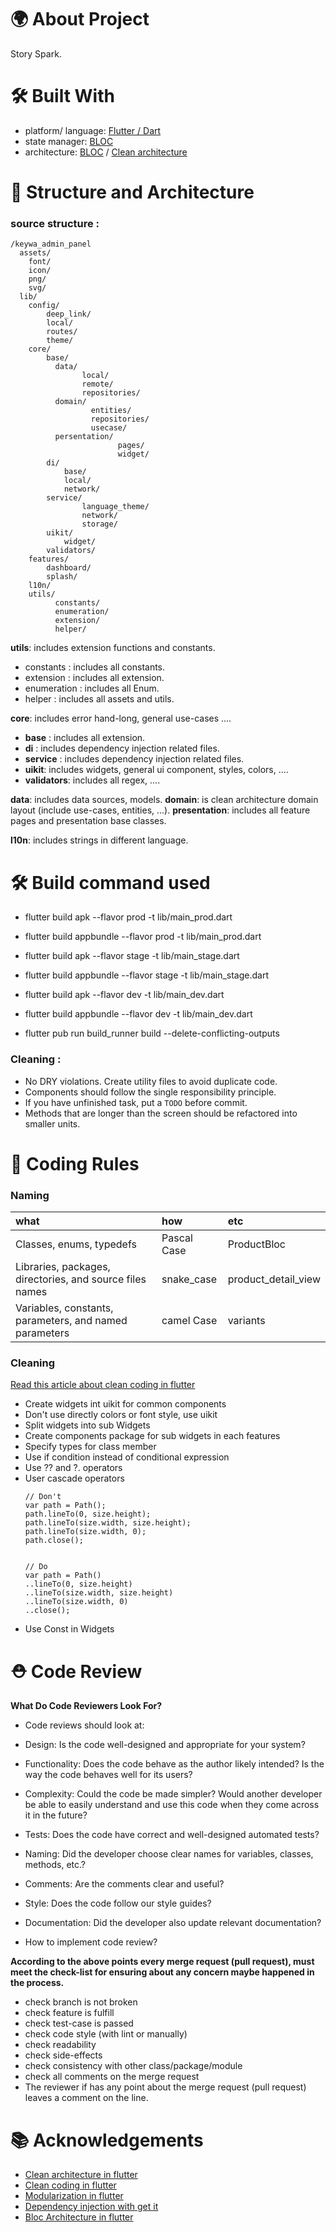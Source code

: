 
# 🌍 About Project
Story Spark.

# 🛠 Built With
- platform/ language: [Flutter / Dart](https://docs.flutter.dev/)
- state manager: [BLOC](https://bloclibrary.dev/#/)
- architecture: [BLOC](https://medium.com/codechai/architecting-your-flutter-project-bd04e144a8f1) / [Clean architecture](https://blog.cleancoder.com/uncle-bob/2012/08/13/the-clean-architecture.html)

# 📐 Structure and Architecture

### source structure :
```
/keywa_admin_panel
  assets/
    font/
    icon/
    png/
    svg/
  lib/
    config/
        deep_link/
        local/
        routes/
        theme/
    core/
        base/
          data/ 
                local/
                remote/
                repositories/
          domain/
                  entities/
                  repositories/
                  usecase/
          persentation/
                        pages/
                        widget/
        di/
            base/
            local/
            network/
        service/
                language_theme/
                network/
                storage/
        uikit/
            widget/
        validators/    
    features/
        dashboard/
        splash/
    l10n/
    utils/
          constants/
          enumeration/
          extension/
          helper/
```

**utils**: includes extension functions and constants.
* constants : includes all constants.
* extension : includes all extension.
* enumeration : includes all Enum.
* helper : includes all assets and utils.

**core**: includes error hand-long, general use-cases ....
* **base** : includes all extension.
* **di** : includes dependency injection related files.
* **service** : includes dependency injection related files.
* **uikit**: includes widgets, general ui component, styles, colors, ....
* **validators**: includes all regex, ....

**data**: includes data sources, models.
**domain**: is clean architecture domain layout (include use-cases, entities, ...).
**presentation**: includes all feature pages and presentation base classes.

**l10n**: includes strings in different language.

# 🛠 Build command used
- flutter build apk --flavor prod -t lib/main_prod.dart
- flutter build appbundle --flavor prod -t lib/main_prod.dart

- flutter build apk --flavor stage -t lib/main_stage.dart
- flutter build appbundle --flavor stage -t lib/main_stage.dart

- flutter build apk --flavor dev -t lib/main_dev.dart
- flutter build appbundle --flavor dev -t lib/main_dev.dart

- flutter pub run build_runner build --delete-conflicting-outputs

### Cleaning :

- No DRY violations. Create utility files to avoid duplicate code.
- Components should follow the single responsibility principle.
- If you have unfinished task, put a `TODO` before commit.
- Methods that are longer than the screen should be refactored into smaller units.


# 🧾 Coding Rules

### Naming

| what | how     | etc    |
| :-------- | :------- | :---------- |
| Classes, enums, typedefs | Pascal Case | ProductBloc  |
| Libraries, packages, directories, and source files names | snake_case | product_detail_view  |
| Variables, constants, parameters, and named parameters | camel Case | variants  |

### Cleaning
[Read this article about clean coding in flutter]("https://medium.com/flutter-community/flutter-best-practices-and-tips-7c2782c9ebb5")
- Create widgets int uikit for common components
- Don't use directly colors or font style, use uikit
- Split widgets into sub Widgets
- Create components package for sub widgets in each features
- Specify types for class member
- Use if condition instead of conditional expression
- Use ?? and ?. operators
- User cascade operators
    ```
    // Don't
    var path = Path();
    path.lineTo(0, size.height);
    path.lineTo(size.width, size.height);
    path.lineTo(size.width, 0);
    path.close();


    // Do
    var path = Path()
    ..lineTo(0, size.height)
    ..lineTo(size.width, size.height)
    ..lineTo(size.width, 0)
    ..close();

    ```
- Use Const in Widgets

# ⛑ Code Review

**What Do Code Reviewers Look For?**
- Code reviews should look at:

- Design: Is the code well-designed and appropriate for your system?
- Functionality: Does the code behave as the author likely intended? Is the way the code behaves well for its users?
- Complexity: Could the code be made simpler? Would another developer be able to easily understand and use this code when they come across it in the future?
- Tests: Does the code have correct and well-designed automated tests?
- Naming: Did the developer choose clear names for variables, classes, methods, etc.?
- Comments: Are the comments clear and useful?
- Style: Does the code follow our style guides?
- Documentation: Did the developer also update relevant documentation?
- How to implement code review?


**According to the above points every merge request (pull request), must meet the check-list for ensuring about any concern maybe happened in the process.**

- check branch is not broken
- check feature is fulfill
- check test-case is passed
- check code style (with lint or manually)
- check readability
- check side-effects
- check consistency with other class/package/module
- check all comments on the merge request
- The reviewer if has any point about the merge request (pull request) leaves a comment on the line.

# 📚 Acknowledgements

- [Clean architecture in flutter](https://devmuaz.medium.com/flutter-clean-architecture-series-part-1-d2d4c2e75c47)
- [Clean coding in flutter](https://medium.com/flutter-community/flutter-best-practices-and-tips-7c2782c9ebb5)
- [Modularization in flutter](https://medium.com/flutter-community/mastering-flutter-modularization-in-several-ways-f5bced19101a)
- [Dependency injection with get it](https://pub.dev/packages/get_it)
- [Bloc Architecture in flutter](https://medium.com/codechai/architecting-your-flutter-project-bd04e144a8f1)
